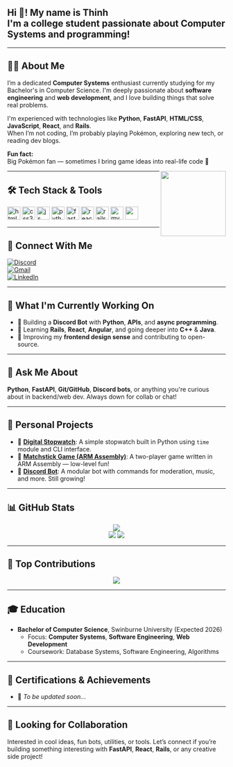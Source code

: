 <h2 align="left">Hi 👋! My name is Thinh<br>I'm a college student passionate about Computer Systems and programming!</h2>

---

## 👨‍💻 About Me

I’m a dedicated **Computer Systems** enthusiast currently studying for my Bachelor's in Computer Science. I'm deeply passionate about **software engineering** and **web development**, and I love building things that solve real problems.

I'm experienced with technologies like **Python**, **FastAPI**, **HTML/CSS**, **JavaScript**, **React**, and **Rails**.  
When I’m not coding, I’m probably playing Pokémon, exploring new tech, or reading dev blogs.

**Fun fact:**  
Big Pokémon fan — sometimes I bring game ideas into real-life code 🐾

<img align="right" height="150" src="https://media.tenor.com/nnxFzGKKWrAAAAAM/koraidon-pokemon.gif" />

---

## 🛠 Tech Stack & Tools

<div align="left">
  <img src="https://cdn.jsdelivr.net/gh/devicons/devicon/icons/html5/html5-original.svg" height="30" alt="html5" />
  <img src="https://cdn.jsdelivr.net/gh/devicons/devicon/icons/css3/css3-original.svg" height="30" alt="css3" />
  <img src="https://cdn.jsdelivr.net/gh/devicons/devicon/icons/javascript/javascript-original.svg" height="30" alt="js" />
  <img src="https://cdn.jsdelivr.net/gh/devicons/devicon/icons/python/python-original.svg" height="30" alt="python" />
  <img src="https://skillicons.dev/icons?i=fastapi" height="30" alt="fastapi" />
  <img src="https://cdn.jsdelivr.net/gh/devicons/devicon/icons/react/react-original.svg" height="30" alt="react" />
  <img src="https://cdn.jsdelivr.net/gh/devicons/devicon/icons/rails/rails-plain.svg" height="30" alt="rails" />
  <img src="https://cdn.jsdelivr.net/gh/devicons/devicon/icons/mysql/mysql-original.svg" height="30" alt="mysql" />
  <img src="https://skillicons.dev/icons?i=git,github,gitlab,vscode,figma,php,selenium,lua" height="30" />
</div>

---

## 🔗 Connect With Me

[![Discord](https://img.shields.io/static/v1?message=Discord&logo=discord&label=&color=7289DA&logoColor=white&style=for-the-badge)](https://discordapp.com/users/YOUR_ID_HERE)  
[![Gmail](https://img.shields.io/static/v1?message=Gmail&logo=gmail&label=&color=D14836&logoColor=white&style=for-the-badge)](mailto:your.email@example.com)  
[![LinkedIn](https://img.shields.io/static/v1?message=LinkedIn&logo=linkedin&label=&color=0077B5&logoColor=white&style=for-the-badge)](https://www.linkedin.com/in/YOUR_LINKEDIN/)

---

## 🚀 What I'm Currently Working On

- 🔧 Building a **Discord Bot** with **Python**, **APIs**, and **async programming**.
- 🌱 Learning **Rails**, **React**, **Angular**, and going deeper into **C++** & **Java**.
- 📌 Improving my **frontend design sense** and contributing to open-source.

---

## 💬 Ask Me About

**Python**, **FastAPI**, **Git/GitHub**, **Discord bots**, or anything you're curious about in backend/web dev. Always down for collab or chat!

---

## 🧠 Personal Projects

- 🔹 [**Digital Stopwatch**](https://github.com/thinhNdang536/DigitalStopwatch): A simple stopwatch built in Python using `time` module and CLI interface.
- 🔹 [**Matchstick Game (ARM Assembly)**](https://github.com/thinhNdang536/Matchstick-game-with-ARM-Assembly): A two-player game written in ARM Assembly — low-level fun!
- 🔹 [**Discord Bot**](https://github.com/thinhNdang536/discord-bot): A modular bot with commands for moderation, music, and more. Still growing!

---

## 📊 GitHub Stats

<div align="center">
  <img src="https://github-readme-streak-stats.herokuapp.com?user=thinhNdang536&theme=dark&ring=fb4362&currStreakNum=fb4362&currStreakLabel=fb4362&hide_border=true" />
  <br>
  <img src="https://github-readme-stats.vercel.app/api?username=thinhNdang536&show_icons=true&hide_title=true&count_private=true&hide=prs&theme=radical" />
  <img src="https://github-readme-stats.vercel.app/api/top-langs/?username=thinhNdang536&layout=compact&langs_count=6&theme=radical" />
</div>

---

## 📅 Top Contributions

<div align="center">
  <img src="https://greptile-stats.vercel.app/api/widget/thinhNdang536/contributions" />
</div>

---

## 🎓 Education

- **Bachelor of Computer Science**, Swinburne University (Expected 2026)  
  - Focus: **Computer Systems**, **Software Engineering**, **Web Development**  
  - Coursework: Database Systems, Software Engineering, Algorithms

---

## 🏅 Certifications & Achievements

- 📌 *To be updated soon...*

---

## 🤝 Looking for Collaboration

Interested in cool ideas, fun bots, utilities, or tools. Let’s connect if you’re building something interesting with **FastAPI**, **React**, **Rails**, or any creative side project!
